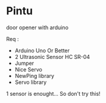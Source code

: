 # Pintu
door opener with arduino

Req :
- Arduino Uno Or Better
- 2 Ultrasonic Sensor HC SR-04
- Jumper
- Nice Servo
- NewPing library
- Servo library

1 sensor is enought... So don't try this!
